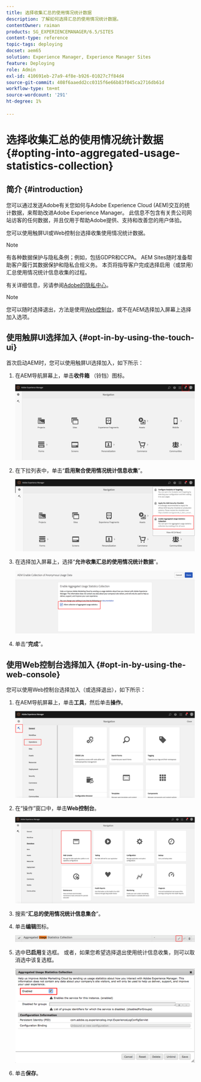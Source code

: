 ```yaml
---
title: 选择收集汇总的使用情况统计数据
description: 了解如何选择汇总的使用情况统计数据。
contentOwner: raiman
products: SG_EXPERIENCEMANAGER/6.5/SITES
content-type: reference
topic-tags: deploying
docset: aem65
solution: Experience Manager, Experience Manager Sites
feature: Deploying
role: Admin
exl-id: 410691eb-27a9-4f8e-b926-01027c7f84d4
source-git-commit: 408f6aaedd2cc0315f6e66b83f045ca2716db61d
workflow-type: tm+mt
source-wordcount: '291'
ht-degree: 1%

---
```


# 选择收集汇总的使用情况统计数据{#opting-into-aggregated-usage-statistics-collection}

## 简介 {#introduction}

您可以通过发送Adobe有关您如何与Adobe Experience Cloud (AEM)交互的统计数据，来帮助改进Adobe Experience Manager。 此信息不包含有关贵公司网站访客的任何数据，并且仅用于帮助Adobe提供、支持和改善您的用户体验。

您可以使用触屏UI或Web控制台选择收集使用情况统计数据。

>[!NOTE]
>
>有各种数据保护与隐私条例；例如，包括GDPR和CCPA。 AEM Sites随时准备帮助客户履行其数据保护和隐私合规义务。 本页将指导客户完成选择启用（或禁用）汇总使用情况统计信息收集的过程。
>
>有关详细信息，另请参阅[Adobe的隐私中心](https://www.adobe.com/cn/privacy.html)。

>[!NOTE]
>
>您可以随时选择退出，方法是使用[Web控制台](/help/sites-deploying/opt-in-aggregated-usage-statistics.md#opt-in-by-using-the-web-console)，或不在AEM选择加入屏幕上选择加入选项。

## 使用触屏UI选择加入 {#opt-in-by-using-the-touch-ui}

首次启动AEM时，您可以使用触屏UI选择加入，如下所示：

1. 在AEM导航屏幕上，单击&#x200B;**收件箱** （铃铛）图标。

   ![usage_statisticsnavigationscreen](assets/usage_statisticsnavigationscreen.png)

1. 在下拉列表中，单击“**启用聚合使用情况统计信息收集**”。

   ![usage_statisticsnavigationscreen2](assets/usage_statisticsnavigationscreen2.png)

1. 在选择加入屏幕上，选择“**允许收集汇总的使用情况统计数据**”。

   ![usage_statisticsopt-inscreen](assets/usage_statisticsopt-inscreen.png)

1. 单击“**完成**”。

## 使用Web控制台选择加入 {#opt-in-by-using-the-web-console}

您可以使用Web控制台选择加入（或选择退出），如下所示：

1. 在AEM导航屏幕上，单击&#x200B;**工具**，然后单击&#x200B;**操作**。

   ![usage_statisticssopssdashboard](assets/usage_statisticsopsdashboard.png)

1. 在“操作”窗口中，单击&#x200B;**Web控制台**。

   ![usage_statisticswebconsole](assets/usage_statisticswebconsole.png)

1. 搜索“**汇总的使用情况统计信息集合**”。
1. 单击&#x200B;**编辑**&#x200B;图标。

   ![usage_statisticscollectionedit](assets/usage_statisticscollectionedit.png)

1. 选中&#x200B;**已启用**&#x200B;复选框。 或者，如果您希望选择退出使用统计信息收集，则可以取消选中该复选框。

   ![usage_statisticsselect](assets/usage_statisticsselect.png)

1. 单击&#x200B;**保存**。

